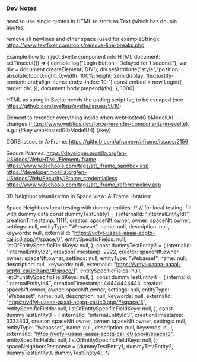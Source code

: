 ### Dev Notes
need to use single quotes in HTML to store as Text (which has double quotes)

remove all newlines and other space (used for exampleString): https://www.textfixer.com/tools/remove-line-breaks.php

Example how to inject Svelte component into HTML document:
      setTimeout(() => {
        console.log("Login button - Delayed for 1 second.");
        var div = document.createElement('DIV');
        div.setAttribute("style","position: absolute;top: 0;right: 0;width: 100%;height: 2em;display: flex;justify-content: end;align-items: end;z-index: 10;")
        const embed = new Login({
          target: div,
        });
        document.body.prepend(div);
      }, 1000);

HTML as string in Svelte needs the ending script tag to be escaped (see https://github.com/sveltejs/svelte/issues/5810)

Element to rerender everything inside when webHostedGlbModelUrl changes (https://www.webtips.dev/force-rerender-components-in-svelte), e.g.:
{#key webHostedGlbModelUrl} <GlbModelPreview bind:modelUrl={webHostedGlbModelUrl}/> {/key}

CORS issues in A-Frame: https://github.com/aframevr/aframe/issues/2156

Secure Iframes:
https://developer.mozilla.org/en-US/docs/Web/HTML/Element/iframe
https://www.w3schools.com/tags/att_iframe_sandbox.asp
https://developer.mozilla.org/en-US/docs/Web/Security/IFrame_credentialless
https://www.w3schools.com/tags/att_iframe_referrerpolicy.asp

3D Neighbor visualization in Space view:
A-Frame libraries:
  <!-- <script src="https://unpkg.com/aframe-web-portals@1.0.1/dist/aframe-web-portals.umd.js"></script> -->
  <!-- <script src="https://unpkg.com/aframe-websurfaces@1.4.0/dist/aframe-websurfaces.umd.js"></script> -->


Space Neighbors local testing with dummy entities:
    /* // for local testing, fill with dummy data
        const dummyTestEntity1 = {
                internalId: "internalEntityId1",
                creationTimestamp: 11111,
                creator: spaceNft.owner,
                owner: spaceNft.owner,
                settings: null,
                entityType: "Webasset",
                name: null,
                description: null,
                keywords: null,
                externalId: "https://vdfyi-uaaaa-aaaai-acptq-cai.ic0.app/#/space/0",
                entitySpecificFields: null,
                listOfEntitySpecificFieldKeys: null,
            };
            const dummyTestEntity2 = {
                internalId: "internalEntityId2",
                creationTimestamp: 2222,
                creator: spaceNft.owner,
                owner: spaceNft.owner,
                settings: null,
                entityType: "Webasset",
                name: null,
                description: null,
                keywords: null,
                externalId: "https://vdfyi-uaaaa-aaaai-acptq-cai.ic0.app/#/space/1",
                entitySpecificFields: null,
                listOfEntitySpecificFieldKeys: null,
            };
            const dummyTestEntity4 = {
                internalId: "internalEntityId4",
                creationTimestamp: 44444444444,
                creator: spaceNft.owner,
                owner: spaceNft.owner,
                settings: null,
                entityType: "Webasset",
                name: null,
                description: null,
                keywords: null,
                externalId: "https://vdfyi-uaaaa-aaaai-acptq-cai.ic0.app/#/space/3",
                entitySpecificFields: null,
                listOfEntitySpecificFieldKeys: null,
            };
            const dummyTestEntity3 = {
                internalId: "internalEntityId3",
                creationTimestamp: 3333333,
                creator: spaceNft.owner,
                owner: spaceNft.owner,
                settings: null,
                entityType: "Webasset",
                name: null,
                description: null,
                keywords: null,
                externalId: "https://vdfyi-uaaaa-aaaai-acptq-cai.ic0.app/#/space/2",
                entitySpecificFields: null,
                listOfEntitySpecificFieldKeys: null,
            };
            spaceNeighborsResponse = [dummyTestEntity1, dummyTestEntity2, dummyTestEntity3, dummyTestEntity4]; */
        